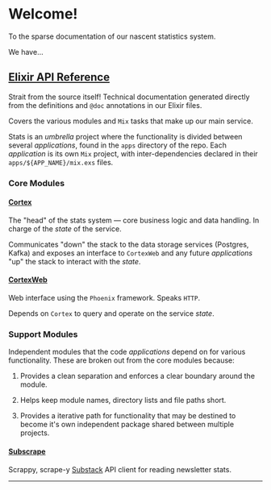Welcome!
==============================================================================

To the sparse documentation of our nascent statistics system.

We have...

[Elixir API Reference][]
------------------------------------------------------------------------------

Strait from the source itself! Technical documentation generated directly from
the definitions and `@doc` annotations in our Elixir files.

Covers the various modules and `Mix` tasks that make up our main service.

Stats is an _umbrella_ project where the functionality is divided between
several _applications_, found in the `apps` directory of the repo. Each 
_application_ is its own `Mix` project, with inter-dependencies declared
in their `apps/${APP_NAME}/mix.exs` files.

### Core Modules

#### [Cortex](`Cortex`)

The "head" of the stats system — core business logic and data handling. In
charge of the _state_ of the service.

Communicates "down" the stack to the data storage services (Postgres, Kafka)
and exposes an interface to `CortexWeb` and any future _applications_ "up" the
stack to interact with the _state_.

#### [CortexWeb](`CortexWeb`)

Web interface using the `Phoenix` framework. Speaks `HTTP`.

Depends on `Cortex` to query and operate on the service _state_.

### Support Modules

Independent modules that the code _applications_ depend on for various
functionality. These are broken out from the core modules because:

1.  Provides a clean separation and enforces a clear boundary around the module.
    
2.  Helps keep module names, directory lists and file paths short.
    
3.  Provides a iterative path for functionality that may be destined to become
    it's own independent package shared between multiple projects.

#### [Subscrape](`Subscrape`)

Scrappy, scrape-y [Substack][] API client for reading newsletter stats.

******************************************************************************

[umbrella project]: https://elixirschool.com/en/lessons/advanced/umbrella-projects/
[Elixir API Reference]: api-reference.html
[Substack]: https://substack.com/

